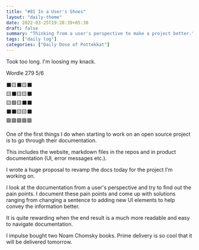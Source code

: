 ```yaml
---
title: "#81 In a User's Shoes"
layout: "daily-theme"
date: 2022-03-25T19:28:39+05:30
draft: false
summary: "Thinking from a user's perspective to make a project better."
tags: ["daily log"]
categories: ["Daily Dose of Pottekkat"]
---
```


Took too long. I'm loosing my knack.

Wordle 279 5/6

⬛🟨⬛🟨⬛\
🟨⬛🟨🟨⬛\
🟨🟩🟨⬛⬛\
⬛⬛🟨🟨⬛\
🟩🟩🟩🟩🟩

One of the first things I do when starting to work on an open source project is to go through their documentation.

This includes the website, markdown files in the repos and in product documentation (UI, error messages etc.).

I wrote a huge proposal to revamp the docs today for the project I'm working on.

I look at the documentation from a user's perspective and try to find out the pain points. I document these pain points and come up with solutions ranging from changing a sentence to adding new UI elements to help convey the information better.

It is quite rewarding when the end result is a much more readable and easy to navigate documentation.

I impulse bought two Noam Chomsky books. Prime delivery is so cool that it will be delivered tomorrow. 
